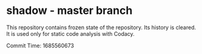 # shadow - master branch

This repository contains frozen state of the repository.
Its history is cleared. It is used only for static code
analysis with Codacy.

Commit Time: 1685560673